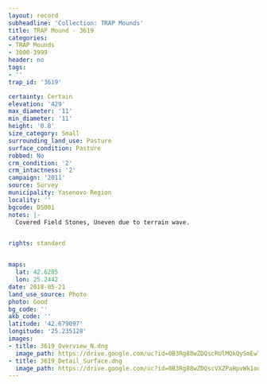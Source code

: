 ```yaml
---
layout: record
subheadline: 'Collection: TRAP Mounds'
title: TRAP Mound - 3619
categories:
- TRAP Mounds
- 3000-3999
header: no
tags:
- ''
trap_id: '3619'

certainty: Certain
elevation: '429'
max_diameter: '11'
min_diameter: '11'
height: '0.8'
size_category: Small
surrounding_land_use: Pasture
surface_condition: Pasture
robbed: No
crm_condition: '2'
crm_intactness: '2'
campaign: '2011'
source: Survey
municipality: Yasenovo Region
locality: ''
bgcode: DS001
notes: |-
  Covered Field Stones, Uneven due to terrain wave.


rights: standard


maps:
  lat: 42.6285
  lon: 25.2442
date: 2018-05-21
land_use_source: Photo
photo: Good
bg_code: ''
akb_code: ''
latitude: '42.679097'
longitude: '25.235128'
images:
- title: 3619_Overview_N.dng
  image_path: https://drive.google.com/uc?id=0B3Rg88wZDQscRUlMQkQySmEwTUU
- title: 3619_Detail_Surface.dng
  image_path: https://drive.google.com/uc?id=0B3Rg88wZDQscVXZPaHpvWk1odFE
---
```

